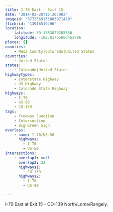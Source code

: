 ```yaml
---
title: I-70 East - Exit 15
date: "2014-03-28T15:26:00Z"
imageid: "3772369153883071478"
flickrid: "13918519496"
location:
    latitude: 39.1783029205536
    longitude: -108.81765606451796
places: []
counties:
    - Mesa County|Colorado|United States
countries:
    - United States
states:
    - Colorado|United States
highwaytypes:
    - Interstate Highway
    - US Highway
    - Colorado State Highway
highways:
    - I-70
    - US-50
    - CO-139
tags:
    - Freeway Junction
    - Intersection
    - Big Green Sign
overlaps:
    - name: I-70/US-50
      highways:
        - I-70
        - US-50
intersections:
    - overlap1: null
      overlap2: 22
      highways1:
        - CO-139
      highways2:
        - I-70
        - US-50

---
```

I-70 East at Exit 15 - CO-139 North/Loma/Rangely.